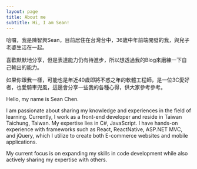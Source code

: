 ```yaml
---
layout: page
title: About me
subtitle: Hi, I am Sean!
---
```


哈囉，我是陳智興Sean，目前居住在台灣台中，36歲中年前端開發的我，與兒子老婆生活在一起。

喜歡默默地分享，但是表達能力仍有待進步，所以想透過我的Blog來磨練一下自己輸出的能力。

如果你跟我一樣，可能也是年近40歲即將不惑之年的軟體工程師，是一位3C愛好者，也愛騎車兜風，這邊會分享一些我的各種心得，供大家參考參考。

Hello, my name is Sean Chen.

I am passionate about sharing my knowledge and experiences in the field of learning. Currently, I work as a front-end developer and reside in Taiwan Taichung, Taiwan. My expertise lies in C#, JavaScript. I have hands-on experience with frameworks such as React, ReactNative, ASP.NET MVC, and jQuery, which I utilize to create both E-commerce websites and mobile applications.

My current focus is on expanding my skills in code development while also actively sharing my expertise with others.